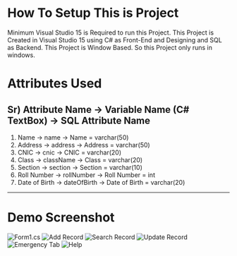 # How To Setup This is Project 
 Minimum Visual Studio 15 is Required to run this Project. This Project is Created in Visual Studio 15 using C# as Front-End and Designing and SQL as Backend. This Project is Window Based. So this Project only runs in windows.

# Attributes Used
 Sr) Attribute Name  -> Variable Name (C# TextBox) -> SQL Attribute Name
 ------------------------------------------------------------------------
 1)  Name            -> name                       -> Name          = varchar(50)
 2)  Address         -> address                    -> Address       = varchar(50)
 3)  CNIC            -> cnic                       -> CNIC          = varchar(20)
 4)  Class           -> className                  -> Class         = varchar(20)
 5)  Section         -> section                    -> Section       = varchar(10)
 6)  Roll Number     -> rollNumber                 -> Roll Number   = int
 7)  Date of Birth   -> dateOfBirth                -> Date of Birth = varchar(20)
 ------------------------------------------------------------------------
 
# Demo Screenshot
 ![Form1.cs](https://github.com/code-rez/Registration_Form/blob/master/Screenshots/Form1.png)
 ![Add Record](https://github.com/code-rez/Registration_Form/blob/master/Screenshots/addRecord.PNG)
 ![Search Record](https://github.com/code-rez/Registration_Form/blob/master/Screenshots/searchRecord.PNG)
 ![Update Record](https://github.com/code-rez/Registration_Form/blob/master/Screenshots/updateRecord.PNG)
 ![Emergency Tab](https://github.com/code-rez/Registration_Form/blob/master/Screenshots/emergencyTab.PNG)
 ![Help](https://github.com/code-rez/Registration_Form/blob/master/Screenshots/helpMe.PNG)
 
 
